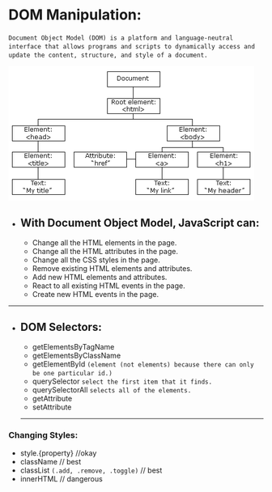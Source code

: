 # DOM Manipulation:

`Document Object Model (DOM) is a platform and language-neutral interface that allows programs and scripts to dynamically access and update the content, structure, and style of a document.`

![img](pic_htmltree.png)

* ## With Document Object Model, JavaScript can:
  * Change all the HTML elements in the page.
  * Change all the HTML attributes in the page.
  * Change all the CSS styles in the page.
  * Remove existing HTML elements and attributes.
  * Add new HTML elements and attributes.
  * React to all existing HTML events in the page.
  * Create new HTML events in the page.
<hr/>

* ## DOM Selectors:
  * getElementsByTagName
  * getElementsByClassName
  * getElementById `(element (not elements) because there can only be one particular id.)`
  * querySelector `select the first item that it finds.`
  * querySelectorAll `selects all of the elements.`
  * getAttribute
  * setAttribute
  
  <hr/>

### Changing Styles:
 * style.{property} //okay
 * className // best
 * classList `(.add, .remove, .toggle)` // best
 * innerHTML // dangerous
